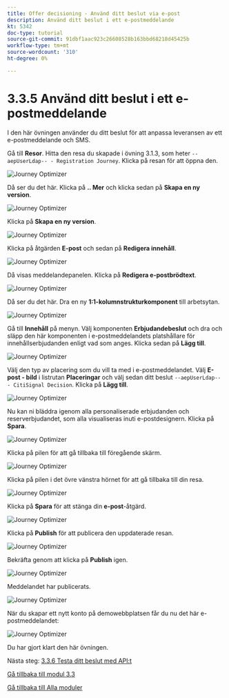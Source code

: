 ```yaml
---
title: Offer decisioning - Använd ditt beslut via e-post
description: Använd ditt beslut i ett e-postmeddelande
kt: 5342
doc-type: tutorial
source-git-commit: 91dbf1aac923c26608528b163bbd68218d45425b
workflow-type: tm+mt
source-wordcount: '310'
ht-degree: 0%

---
```


# 3.3.5 Använd ditt beslut i ett e-postmeddelande

I den här övningen använder du ditt beslut för att anpassa leveransen av ett e-postmeddelande och SMS.

Gå till **Resor**. Hitta den resa du skapade i övning 3.1.3, som heter `--aepUserLdap-- - Registration Journey`. Klicka på resan för att öppna den.

![Journey Optimizer](./images/emailoffer1.png)

Då ser du det här. Klicka på **.. Mer** och klicka sedan på **Skapa en ny version**.

![Journey Optimizer](./images/journey1.png)

Klicka på **Skapa en ny version**.

![Journey Optimizer](./images/journey2.png)

Klicka på åtgärden **E-post** och sedan på **Redigera innehåll**.

![Journey Optimizer](./images/journey3.png)

Då visas meddelandepanelen. Klicka på **Redigera e-postbrödtext**.

![Journey Optimizer](./images/emailoffer2.png)

Då ser du det här. Dra en ny **1:1-kolumnstrukturkomponent** till arbetsytan.

![Journey Optimizer](./images/emailoffer6.png)

Gå till **Innehåll** på menyn. Välj komponenten **Erbjudandebeslut** och dra och släpp den här komponenten i e-postmeddelandets platshållare för innehållserbjudanden enligt vad som anges. Klicka sedan på **Lägg till**.

![Journey Optimizer](./images/emailoffer7.png)

Välj den typ av placering som du vill ta med i e-postmeddelandet. Välj **E-post - bild** i listrutan **Placeringar** och välj sedan ditt beslut `--aepUserLdap-- - CitiSignal Decision`. Klicka på **Lägg till**.

![Journey Optimizer](./images/emailoffer8.png)

Nu kan ni bläddra igenom alla personaliserade erbjudanden och reserverbjudandet, som alla visualiseras inuti e-postdesignern. Klicka på **Spara**.

![Journey Optimizer](./images/emailoffer9.png)

Klicka på pilen för att gå tillbaka till föregående skärm.

![Journey Optimizer](./images/emailoffer13.png)

Klicka på pilen i det övre vänstra hörnet för att gå tillbaka till din resa.

![Journey Optimizer](./images/emailoffer14.png)

Klicka på **Spara** för att stänga din **e-post**-åtgärd.

![Journey Optimizer](./images/emailoffer14a.png)

Klicka på **Publish** för att publicera den uppdaterade resan.

![Journey Optimizer](./images/emailoffer14b.png)

Bekräfta genom att klicka på **Publish** igen.

![Journey Optimizer](./images/emailoffer15.png)

Meddelandet har publicerats.

![Journey Optimizer](./images/emailoffer16.png)

När du skapar ett nytt konto på demowebbplatsen får du nu det här e-postmeddelandet:

![Journey Optimizer](./images/emailoffer17.png)

Du har gjort klart den här övningen.

Nästa steg: [3.3.6 Testa ditt beslut med API:t](./ex6.md)

[Gå tillbaka till modul 3.3](./offer-decisioning.md)

[Gå tillbaka till Alla moduler](./../../../overview.md)
